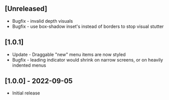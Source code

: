 ## [Unreleased]

- Bugfix - invalid depth visuals
- Bugfix - use box-shadow inset's instead of borders to stop visual stutter

## [1.0.1]

- Update - Draggable "new" menu items are now styled
- Bugfix - leading indicator would shrink on narrow screens, or on heavily indented menus

## [1.0.0] - 2022-09-05

- Initial release
